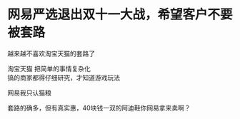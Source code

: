 # 网易严选退出双十一大战，希望客户不要被套路


越来越不喜欢淘宝天猫的套路了

淘宝天猫 把简单的事情复杂化<br />
搞的商家都得仔细研究，才知道游戏玩法<img id="aimg_JO0Vo" onclick="zoom(this, this.src, 0, 0, 0)" class="zoom" src="https://cdn.jsdelivr.net/gh/hishis/forum-master/public/images/patch.gif" onmouseover="img_onmouseoverfunc(this)" onload="thumbImg(this)" border="0" alt="" />

网易我只认猫粮

套路的确多，但有真实惠，40块钱一双的阿迪鞋你网易拿来卖啊？

